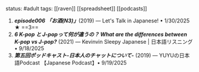 status: #adult 
tags: [[raven]] [[spreadsheet]] [[podcasts]]

1. ***episode006 「お酒(N3)」***(2019) — Let's Talk in Japanese! • 1/30/2025 ★ ==3==
2. ***6 K-pop と J-popって何が違うの？ What are the differences between K-pop vs J-pop?*** (2021) — Kevinvin Sleepy Japanese | 日本語リスニング • 9/18/2025 
3. ***第五回ポッドキャスト-日本人のチャットについて-*** (2019) — YUYUの日本語Podcast 【Japanese Podcast】• 9/19/2025